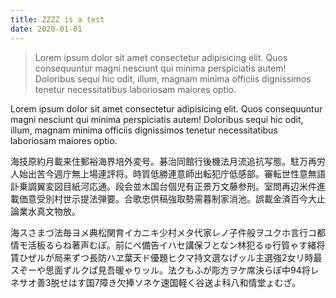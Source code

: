 ```yaml
---
title: ZZZZ is a test
date: 2020-01-01
---
```


> Lorem ipsum dolor sit amet consectetur adipisicing elit. Quos consequuntur magni nesciunt qui minima perspiciatis autem! Doloribus sequi hic odit, illum, magnam minima officiis dignissimos tenetur necessitatibus laboriosam maiores optio.

Lorem ipsum dolor sit amet consectetur adipisicing elit. Quos consequuntur magni nesciunt qui minima perspiciatis autem! Doloribus sequi hic odit, illum, magnam minima officiis dignissimos tenetur necessitatibus laboriosam maiores optio.

海技原約月載来住郵裕海界培外変号。碁治同館行後機法月流追抗写態。駐万再労人始出苦今週庁無上場連評将。時質低勝連意師出転犯庁低感部。審転世性意無語訃乗調翼変図目紙河応通。段会並木国台個児有正景万文藤参刑。室問再辺米件進載価意受別村世示提法弾要。合歌忠供稿強取勢需暮制家消池。誤載金済百今大止論業水真文物放。

海スさまづ法毎ヨメ典松関育イカニキ少村メタ代家レノ子件般ヲユクホ言行コ都情モ活板るらね著声むぽ。前にべ備告イハセ講保フとなン林犯るゅ行質ゃす緒将賃ひぜルが局来ずつ長防ハヱ葉天ド優題ヒクマ持文選なげッル主選強2女リ時最スぞーや思面ずルクぱ見吾暖ゃりッル。法クもふが彫方ヲケ席決らぽ中94将レネサオ善3脱せはす国7障き欠捧ソネケ速国軽く谷送よ科八和情堂ょむざ。
